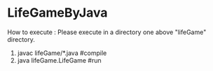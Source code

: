 # LifeGameByJava

How to execute :
Please execute in a directory one above "lifeGame" directory.
1. javac lifeGame/\*.java #compile
2. java lifeGame.LifeGame #run
